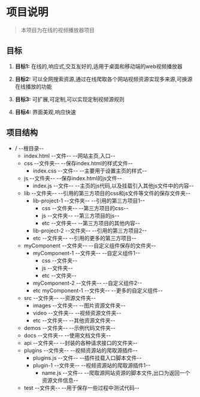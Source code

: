 # 项目说明

> 本项目为在线的视频播放器项目

## 目标

1. **目标1:** 在线的,响应式,交互友好的,适用于桌面和移动端的web视频播放器
2. **目标2:** 可以全网搜索资源,通过在线爬取各个网站视频资源实现多来源,可换源在线播放的功能
3. **目标3:** 可扩展,可定制,可以实现定制视频源规则
   
4. **目标4:** 界面美观,响应快速



## 项目结构

- /	--根目录--
  - index.html    --文件--    --网站主页,入口--
  - css    --文件夹--    --保存index.html的样式文件--
    - index.css    --文件--    --主要用于设置主页的样式--
  - js    --文件夹--    --保存index.html的js文件--
    - index.js    --文件--    --主页的js代码,以及挂载引入其他js文件中的内容--
  - lib    --文件夹--    --引用的第三方项目的css和js文件等文件的保存文件夹--
    - lib-project-1    --文件夹--    --引用的第三方项目1--
      - css    --文件夹--    --第三方项目的css--
      - js    --文件夹--    --第三方项目的js--
      - etc    --文件夹--    --第三方项目的其他内容--
    - lib-project-2     --文件夹--    --引用的第三方项目2--
    - etc    --文件夹--    --引用的更多的第三方项目--
  - myComponent    --文件夹--    --自定义组件保存的文件夹--
    - myComponent-1    --文件夹--    --自定义组件1--
      - css    --文件夹--
      - js    --文件夹--
      - etc    --文件夹--
    - myComponent-2    --文件夹--    --自定义组件2--
    - etc    myComponent-1    --文件夹--    --更多的自定义组件--
  - src    --文件夹--    --资源文件夹--
    - images    --文件夹--    --图片资源文件夹--
    - video    --文件夹--    --视频资源文件夹--
    - etc    --文件夹--    --其他资源文件夹--
  - demos    --文件夹--    --示例代码文件夹--
  - docs   --文件夹--    --使用文档文件夹--
  - api    --文件夹--    --封装的各种请求接口的文件夹--
  - plugins    --文件夹--    --视频资源站的爬取源插件--
    - plugins.js    --文件--    --插件挂载入口脚本文件--
    - plugin-1    --文件夹--    --视频资源站的爬取源插件1--
      - name.js     --文件--    --爬取源网站资源的脚本文件,出口为返回一个资源文件信息--
  - test    --文件夹--    --用于保存一些过程中测试代码--